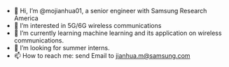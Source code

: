 - 👋 Hi, I’m @mojianhua01, a senior engineer with Samsung Research America
- 👀 I’m interested in 5G/6G wireless communications
- 🌱 I’m currently learning machine learning and its application on wireless communications.
- 💞️ I’m looking for summer interns.
- 📫 How to reach me: send Email to jianhua.m@samsung.com

<!---
mojianhua01/mojianhua01 is a ✨ special ✨ repository because its `README.md` (this file) appears on your GitHub profile.
You can click the Preview link to take a look at your changes.
--->
